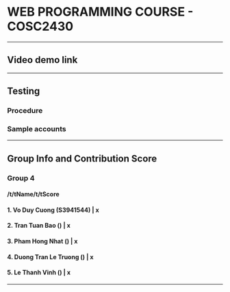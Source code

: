 # WEB PROGRAMMING COURSE - COSC2430
---
## Video demo link
---
## Testing 
### Procedure
### Sample accounts
---
## Group Info and Contribution Score
### Group 4
#### /t/tName/t/tScore
#### 1. Vo Duy Cuong (S3941544)     |       x
#### 2. Tran Tuan Bao ()            |       x
#### 3. Pham Hong Nhat ()           |       x
#### 4. Duong Tran Le Truong ()     |       x
#### 5. Le Thanh Vinh ()            |       x
---